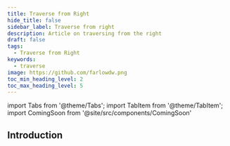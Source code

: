 ```yaml
---
title: Traverse from Right
hide_title: false
sidebar_label: Traverse from right
description: Article on traversing from the right
draft: false
tags: 
  - Traverse from Right
keywords: 
  - traverse
image: https://github.com/farlowdw.png
toc_min_heading_level: 2
toc_max_heading_level: 5
---
```


import Tabs from '@theme/Tabs';
import TabItem from '@theme/TabItem';
import ComingSoon from '@site/src/components/ComingSoon'

## Introduction

<ComingSoon />